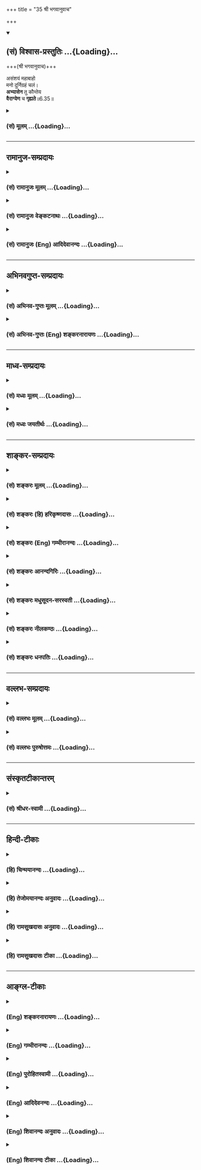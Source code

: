 +++
title = "35 श्री भगवानुवाच"

+++
<div class="js_include" newlevelforh1="2" title="(सं) विश्वास-प्रस्तुतिः" unfilled url="/mahAbhAratam/vyAsaH/shlokashaH/06-bhIShma-parva/03-bhagavad-gItA-parva/saMskRtam/vishvAsa-prastutiH/06_Atma-saMyama-yogaH_a/35_shrI_bhagavAnuvAc.md">
<details open><summary><h2>(सं) विश्वास-प्रस्तुतिः ...{Loading}...</h2></summary>

+++(श्री भगवानुवाच)+++

असंशयं महाबाहो  
मनो दुर्निग्रहं चलं।  
**अभ्यासेन** तु कौन्तेय  
**वैराग्येण** च **गृह्यते**॥6.35॥
</details>
</div>
<div class="js_include collapsed" newlevelforh1="3" title="(सं) मूलम्" unfilled url="/mahAbhAratam/vyAsaH/shlokashaH/06-bhIShma-parva/03-bhagavad-gItA-parva/saMskRtam/mUlam/06_Atma-saMyama-yogaH_a/35_shrI_bhagavAnuvAc.md">
<details><summary><h3>(सं) मूलम् ...{Loading}...</h3></summary>

श्री भगवानुवाच  
असंशयं महाबाहो मनो दुर्निग्रहं चलं।  
अभ्यासेन तु कौन्तेय वैराग्येण च गृह्यते।।6.35।।
</details>
</div>


_________________
## रामानुज-सम्प्रदायः
<div class="js_include collapsed" newlevelforh1="3" title="(सं) रामानुजः मूलम्" unfilled url="/mahAbhAratam/vyAsaH/shlokashaH/06-bhIShma-parva/03-bhagavad-gItA-parva/saMskRtam/rAmAnujaH/mUlam/06_Atma-saMyama-yogaH_a/35_shrI_bhagavAnuvAc.md">
<details><summary><h3>(सं) रामानुजः मूलम् ...{Loading}...</h3></summary>

।।6.35।। श्रीभगवानुवाच चलस्वभावतया **मनो दुर्निग्रहम् एव** इत्यत्र न
संशयः तथापि आत्मनो गुणाकरत्वाभ्यासजनिताभिमुख्येन आत्मव्यतिरिक्तेषु
विषयेषु अपि दोषाकरत्वदर्शनजनितैवतृष्ण्येन **च** कथञ्चिद् **गृह्यते।**

</details>
</div>
<div class="js_include collapsed" newlevelforh1="3" title="(सं) रामानुजः वेङ्कटनाथः" unfilled url="/mahAbhAratam/vyAsaH/shlokashaH/06-bhIShma-parva/03-bhagavad-gItA-parva/saMskRtam/rAmAnujaH/venkaTanAthaH/06_Atma-saMyama-yogaH_a/35_shrI_bhagavAnuvAc.md">
<details><summary><h3>(सं) रामानुजः वेङ्कटनाथः ...{Loading}...</h3></summary>

  
  
।।6.35।। अथार्जुनेन कण्ठोक्तमनुवदन् बुभुत्सितमुपायं श्लोकद्वयेनाह भगवान्।
तत्रदुर्निग्रहंचलम् इति
पदद्वयमर्जुनोक्तप्रतिज्ञाहेत्वनुवादरूपमाहचलस्वभावतयेति। असंशयं
इत्येतत्सत्यमितिवदर्धाङ्गीकारपरम्। तुशब्दाभिप्रेतं विशेषं
दर्शयतितथापीति। अनुकूलतयाऽभ्यासो हि तत्र प्रावण्यहेतुः
स्यादित्यभ्यासविशेषं तत्फलं च व्यनक्तिआत्मन इति।
नित्यत्वज्ञानत्वानन्दत्वाकर्मवश्यत्वामलत्वादयोऽत्र गुणाः।
कथञ्चिदित्यवधानार्थम्। एवं मनसो ग्रहणोपाय उक्तः ततश्चएतस्याहं न पश्यामि
6।33 इत्युक्तमर्थं विषयविशेषे व्यवस्थापयति असंयत इति श्लोकेन।
मनोनिग्रहप्रकरणत्वात् असंयतवश्यशब्दसमभिव्याहारसामर्थ्याच्चात्र आत्मशब्दो
मनोविषयः। महाबाहुशब्दसम्बुद्धिसूचितमाहमहतापि बलेनेति। उपायेन तु यच्छक्यं
न तच्छक्यं पराक्रमैः पं.तं. इति भावः। मे मतिः इत्यनेन निस्सन्देहत्वं
विवक्षितमित्याहदुष्प्राप एवेति। उपायतस्तु वश्यात्मनेति
व्याख्येयान्वयप्रदर्शनम्। तद्व्याख्यानंपूर्वेत्यादि। उक्तलक्षणं
कर्ममात्रं मनोनिग्रहोपायः अभ्यासवैराग्ये तु तस्यैवाङ्गतयोक्ते इति भावः
यतमानेन योगमभ्यस्यतेत्यर्थः।

</details>
</div>
<div class="js_include collapsed" newlevelforh1="3" title="(सं) रामानुजः (Eng) आदिदेवानन्दः" unfilled url="/mahAbhAratam/vyAsaH/shlokashaH/06-bhIShma-parva/03-bhagavad-gItA-parva/saMskRtam/rAmAnujaH/english/AdidevAnandaH/06_Atma-saMyama-yogaH_a/35_shrI_bhagavAnuvAc.md">
<details><summary><h3>(सं) रामानुजः (Eng) आदिदेवानन्दः ...{Loading}...</h3></summary>

6.35 The Lord said No doubt, the mind is hard to subdue on account of its fickle nature. However, it can be subdued with difficulty by cultivating favourable attitude in the direction of the self by repeated contemplation of Its being a mind of auspicious attributes (these being eternality, self-luminosity, bliss, freedom from Karma, purity etc.),
and by the absence of hankering produced by seeing the host of evil alities in objects other than the self hankered for.

</details>
</div>


_________________
## अभिनवगुप्त-सम्प्रदायः
<div class="js_include collapsed" newlevelforh1="3" title="(सं) अभिनव-गुप्तः मूलम्" unfilled url="/mahAbhAratam/vyAsaH/shlokashaH/06-bhIShma-parva/03-bhagavad-gItA-parva/saMskRtam/abhinava-guptaH/mUlam/06_Atma-saMyama-yogaH_a/35_shrI_bhagavAnuvAc.md">
<details><summary><h3>(सं) अभिनव-गुप्तः मूलम् ...{Loading}...</h3></summary>

।।6.35।। अत्र उत्तरम् असंशयमिति। वैराग्येण विषयोत्सुकता विनाश्यते।
अभ्यासेन मोक्षपक्षः क्रमात् क्रमं विषयीक्रियते इति द्वयोरुपादानम्। उक्तं
च तत्रभवता भाष्यकृता उभयाधीनश्चित्तवृत्तिनिरोधः इति।

</details>
</div>
<div class="js_include collapsed" newlevelforh1="3" title="(सं) अभिनव-गुप्तः (Eng) शङ्करनारायणः" unfilled url="/mahAbhAratam/vyAsaH/shlokashaH/06-bhIShma-parva/03-bhagavad-gItA-parva/saMskRtam/abhinava-guptaH/english/shankaranArAyaNaH/06_Atma-saMyama-yogaH_a/35_shrI_bhagavAnuvAc.md">
<details><summary><h3>(सं) अभिनव-गुप्तः (Eng) शङ्करनारायणः ...{Loading}...</h3></summary>

6.35 Asamsayam etc. Through an attitude of desirelessness, the craving
for sense objects is destroyed. Through practice, stage after stage, the
side of emancipation is occupied \[by the mind\]. Hence both are
included. Regarding this, it has been said by the revered author of the
Bhasya as : The restraint of mental modifications depends on both \[the
attitude of desirelessness and practice\]. Hence is this solemn
declaration :

</details>
</div>


_________________
## माध्व-सम्प्रदायः
<div class="js_include collapsed" newlevelforh1="3" title="(सं) मध्वः मूलम्" unfilled url="/mahAbhAratam/vyAsaH/shlokashaH/06-bhIShma-parva/03-bhagavad-gItA-parva/saMskRtam/madhvaH/mUlam/06_Atma-saMyama-yogaH_a/35_shrI_bhagavAnuvAc.md">
<details><summary><h3>(सं) मध्वः मूलम् ...{Loading}...</h3></summary>

।।6.35।। Sri Madhvacharya did not comment on this sloka.

</details>
</div>
<div class="js_include collapsed" newlevelforh1="3" title="(सं) मध्वः जयतीर्थः" unfilled url="/mahAbhAratam/vyAsaH/shlokashaH/06-bhIShma-parva/03-bhagavad-gItA-parva/saMskRtam/madhvaH/jayatIrthaH/06_Atma-saMyama-yogaH_a/35_shrI_bhagavAnuvAc.md">
<details><summary><h3>(सं) मध्वः जयतीर्थः ...{Loading}...</h3></summary>

।।6.35 6.36।। संयतेति श्लोको व्यर्थ इव प्रतीयते तन्निवर्त्यामाशङ्कां
सूचयन् तात्पर्यमाह **न चे**ति। यथा मत्तमातङ्गः स्वयमेव श्रान्तः शान्तो
भवति तथा विषयैस्तुष्टं मनः कदाचित्स्वयमेव नियतं भवति किमभ्यासादिना
इत्येतन्नैवेत्यर्थः। कुतः इत्यत आह **शुभे**ति। सदेति पूर्वेण सम्बन्धः।
अनेनात्र शुभेच्छादिकमप्युलक्षितमिति सूचितम्। मुक्तिबीजत्वान्मनोनियमनस्य
मुक्तिरित्युक्तम्।

</details>
</div>


_________________
## शाङ्कर-सम्प्रदायः
<div class="js_include collapsed" newlevelforh1="3" title="(सं) शङ्करः मूलम्" unfilled url="/mahAbhAratam/vyAsaH/shlokashaH/06-bhIShma-parva/03-bhagavad-gItA-parva/saMskRtam/shankaraH/mUlam/06_Atma-saMyama-yogaH_a/35_shrI_bhagavAnuvAc.md">
<details><summary><h3>(सं) शङ्करः मूलम् ...{Loading}...</h3></summary>

।।6.35।। **असंशयं** नास्ति संशयः **मनो दुर्निग्रहं चलम्** इत्यत्र हे
**महाबाहो।** किंतु **अभ्यासेन तु** अभ्यासो नाम चित्तभूमौ कस्यांचित्
समानप्रत्ययावृत्तिः चित्तस्य। वैराग्येण वैराग्यं नाम
दृष्टादृष्टेष्टभोगेषु दोषदर्शनाभ्यासात् वैतृष्ण्यम्। तेन **च वैराग्येण
गृह्यते** विक्षेपरूपः प्रचारः चित्तस्य। एवं तत् मनः गृह्यते निगृह्यते
निरुध्यते इत्यर्थः।। यः पुनः असंयतात्मा तेन

</details>
</div>
<div class="js_include collapsed" newlevelforh1="3" title="(सं) शङ्करः (हि) हरिकृष्णदासः" unfilled url="/mahAbhAratam/vyAsaH/shlokashaH/06-bhIShma-parva/03-bhagavad-gItA-parva/saMskRtam/shankaraH/hindI/harikRShNadAsaH/06_Atma-saMyama-yogaH_a/35_shrI_bhagavAnuvAc.md">
<details><summary><h3>(सं) शङ्करः (हि) हरिकृष्णदासः ...{Loading}...</h3></summary>

।।6.35।। श्रीभगवान् बोले कि जैसे तू कहता है यह ठीक ऐसा ही है हे महाबाहो
मन चञ्चल और कठिनतासे वशमें होनेवाला है इसमें ( कोई ) संदेह नहीं। किंतु
अभ्याससे अर्थात् किसी चित्तभूमिमें एक समान वृत्तिकी बारंबार आवृत्ति
करनेसे और दृष्ट तथा अदृष्ट प्रिय भोगोंमें बारंबार दोषदर्शनके
अभ्यासद्वारा उत्पन्न हुए अनिच्छारूप वैराग्यसे चित्तके विक्षेपरूप प्रचार
( चञ्चलता ) को रोका जा सकता है। अर्थात् इस प्रकार उस मनका निग्रह निरोध
किया जा सकता है।

</details>
</div>
<div class="js_include collapsed" newlevelforh1="3" title="(सं) शङ्करः (Eng) गम्भीरानन्दः" unfilled url="/mahAbhAratam/vyAsaH/shlokashaH/06-bhIShma-parva/03-bhagavad-gItA-parva/saMskRtam/shankaraH/english/gambhIrAnandaH/06_Atma-saMyama-yogaH_a/35_shrI_bhagavAnuvAc.md">
<details><summary><h3>(सं) शङ्करः (Eng) गम्भीरानन्दः ...{Loading}...</h3></summary>

6.35 Mahabaho, O mighty-armed one; asamsayam, undoubtedly-there is no
doubt with regard to this; that the manah, mind; is durnigraham,
untractable; and calm, restless. Tu, but; it-the modifications of the
mind in the form of distractions-grhyate, is brought under control;
abhyasena, through practice- abhyasa means repetition of some idea or
thought of the mind one some mental plane \['Some mental plane' suggests
some object of concentration.\]-; and vairagyena, through
detachment-vairagya means absence of hankering for enjoyment of
desirable things, seen or unseen, as a result of the practice of
discerning their defect. That mind is thus brought undr control,
restrained, i.e. completely subdued. By him, however, who has not
controlled his mind-

</details>
</div>
<div class="js_include collapsed" newlevelforh1="3" title="(सं) शङ्करः आनन्दगिरिः" unfilled url="/mahAbhAratam/vyAsaH/shlokashaH/06-bhIShma-parva/03-bhagavad-gItA-parva/saMskRtam/shankaraH/AnandagiriH/06_Atma-saMyama-yogaH_a/35_shrI_bhagavAnuvAc.md">
<details><summary><h3>(सं) शङ्करः आनन्दगिरिः ...{Loading}...</h3></summary>

।।6.35।। प्रश्नमङ्गीकृत्य प्रतिवचनमुत्थापयति **श्रीभगवानिति।** कुत्र
संशयराहित्यं तत्राह **मन इति।** कथं तर्हि मनोनिरोधो भवति तत्राह **किं
त्विति।** अभ्यासस्वरूपं सामान्येन निदर्शयति **अभ्यासो नामेति।**
कस्यांचिच्चित्तभूमावित्यविशेषितो ध्येयो विषयो निर्दिश्यते
समानप्रत्ययावृत्तिर्विजातीयप्रत्ययान्तरितेति शेषः। चित्तस्येति षष्ठी
प्रत्ययस्य तद्विकारत्वद्योतनार्था। वैराग्यस्वरूपं निरूपयति
**वैराग्यमिति।** तेषु वैतृष्ण्यं वैराग्यं नामेति संबन्धः। तत्र हेतुं
सूचयति **दोषेति।** विषयेषु तृष्णाविषयेषु दोषदर्शनमभ्यस्यते तेन
वैतृष्ण्यं जायते। निगृह्यमाणं निर्दिशति **विक्षेपेति।** तस्मिन्गृहीते
निरुद्धे मनोनिरोधेऽस्य किं स्यादित्यपेक्षायामाह **एवमिति।**
अभ्यासहेतुकवैराग्यद्वारा चित्तप्रचारनिरोधे निरुद्धवृत्तिकं मनो
विषयविमुखमन्तर्निष्ठं भवतीत्यर्थः।

</details>
</div>
<div class="js_include collapsed" newlevelforh1="3" title="(सं) शङ्करः मधुसूदन-सरस्वती" unfilled url="/mahAbhAratam/vyAsaH/shlokashaH/06-bhIShma-parva/03-bhagavad-gItA-parva/saMskRtam/shankaraH/madhusUdana-sarasvatI/06_Atma-saMyama-yogaH_a/35_shrI_bhagavAnuvAc.md">
<details><summary><h3>(सं) शङ्करः मधुसूदन-सरस्वती ...{Loading}...</h3></summary>

।।6.35।। तमिममाक्षेपं परिहरन् श्रीभगवानुवाच सम्यग्विदितं ते चित्तचेष्टितं
मनो निग्रहीतुं शक्ष्यसीति संतोषेण संबोधयति। हे महाबाहो महान्तौ
साक्षान्महादेवेनापि सह कृतप्रहरणौ बाहू यस्येति निरतिशयमुत्कर्षं सूचयति।
प्रारब्धकर्मप्राबल्यादसंयतात्मना दुर्निग्रहं दुःखेनापि निग्रहीतुमशक्यम्।
प्रमाथि बलवद्दृढमिति विशेषणत्रयं पिण्डीकृत्यैतदुक्तम्। चलं स्वाभावचञ्चलं
मन इत्यसंशयं नास्त्येव संशयोऽत्र। सत्यमेवैतद्ब्रवीषीत्यर्थः। एवं सत्यपि
संयतात्मना समाधिमात्रोपायेन योगिनाऽभ्यासेन वैराग्येण च गृह्यते निगृह्यते
सर्ववृत्तिशून्यं क्रियते तन्मन इत्यर्थः। अनिग्रहीतुरसंयतात्मनः
सकाशात्संयतात्मनो निग्रहीतुर्विशेषद्योतनाय तुशब्दः।
मनोनिग्रहेऽभ्यासवैराग्ययोः समुच्चयबोधनाय चशब्दः। हे कौन्तेयेति
पितृष्वसृपुत्रस्त्वमवश्यं मया सुखी कर्तव्य इति
स्नेहसंबन्धसूचनेनाश्वासयति। अत्र प्रथमार्धेन चित्तस्य हठनिग्रहो न
संभवतीति द्वितीयार्धेन तु क्रमनिग्रहः संभवतीत्युक्तम्। द्विविधो हि मनसो
निग्रहः हठेन क्रमेण च। तत्र चक्षुःश्रोत्रादीनि ज्ञानेन्द्रियाणि
वाक्पाण्यादीनि कर्मेन्द्रियाणि च तद्गोलिकमात्रोपरोधेन हठान्निगृह्यन्ते।
तद्दृष्टान्तेन मनोऽपि हठेन निग्रहीष्यामीति मूढस्य भ्रान्तिर्भवति। नच तथा
निग्रहीतुं शक्यते तद्गोलकस्य हृदयकमलस्य निरोद्धुमशक्यत्वात्। अतएव च
क्रमनिग्रह एव युक्तः। तदेतद्भगवान्वसिष्ठ आहउपविश्योपविश्यैव चित्तज्ञेन
मुहुर्मुहुः। न शक्यते मनो जेतुं विना युक्तिमनिन्दिताम्।। अङ्कुशेन विना
मत्तो यथा दुष्टमतङ्गजः। अध्यात्मविद्याधिगमः साधुसङ्गम एव
च।। वासनासंपरित्यागः प्राणस्पन्दनिरोधनम्। एतास्ता युक्तयः पुष्टाः सन्ति
चित्तजये किल।। सतीषु युक्तिष्वेताषु हठान्नियमयन्ति ये। चेतस्ते
दीपमुत्सृज्य विनिघ्नन्ति तमोऽञ्जनैः इति। क्रमनिग्रहे चाध्यात्मविद्याधिगम
एक उपायः। सा हि दृश्यस्य मिथ्यात्वं दृग्वस्तुनश्च
परमार्थसत्यपरमानन्दस्वप्रकाशत्वं बोधयति। तथाच सत्येतन्मनः स्वगोचरेषु
दृश्येषु मिथ्यात्वेन प्रयोजनाभावं प्रयोजनवति च परमार्थसत्यपरमानन्दरूपे
दृग्वस्तुनि स्वप्रकाशत्वेन स्वागोचरत्वं बुद्ध्वा
निरिन्धनाग्निवत्स्वयमेवोपशाम्यति। यस्तु बोधितमपि तत्त्वं न सम्यग्बुध्यते
यो वा विस्मरति तयोः साधुसङ्गम एवोपायः। साधवो हि पुनःपुनर्बोधयन्ति
स्मारयन्ति च। यस्तु विद्यामदादिदुर्वासनया पीड्यमानो न
साधूननुवर्तितुमुत्सहते तस्य पूर्वोक्तविवेकेन वासनापरित्याग एवोपायः।
यस्तु वासनानामतिप्राबल्यात्तास्त्यक्तुं न शक्नोति तस्य प्राणस्पन्दनिरोध
एवोपायः। प्राणस्पन्दवासनयोश्चित्तप्रेरकत्वात्तयोर्निरोधे
चित्तशान्तिरुपपद्यते। तदेतदाह स एवद्वे बीजे चित्तवृक्षस्य
प्राणस्पन्दनवासने। एकस्मिंश्च तयोः क्षीणे क्षिप्रं द्वे अपि
नश्यतः।। प्राणायामदृढाभ्यासैर्युक्त्या च गुरुदत्तया। आसनाशनयोगेन
प्राणस्पन्दो निरुध्यते।। असङ्गव्यवहारित्वाद्भवभावनवर्जनात्।
शरीरनाशदर्शित्वाद्वासना न प्रवर्तते।। वासनासंपरिहत्यागाच्चित्तं
गच्छत्यचित्तताम्। प्राणस्पन्दनिरोधा़च्च यथेच्छसि तथा कुरु।। एतावन्मात्रकं
मन्ये रूपं चित्तस्य राघव। यद्भावनं वस्तुनोऽन्तर्वस्तुत्वेन रसेन च।। यदा न
भाव्यते किंचिद्धेयोपादेयरूपि यत्। स्थीयते सकलं त्यक्त्वा तदा चित्तं न
जायते।। अवासनत्वात्सततं यदा न मनुते मनः। अमनस्ता तदोदेति परमात्मपदप्रदा।।
इति। अत्र द्वावेवोपायौ पर्यवसितौ प्राणस्पन्दनिरोधार्थमभ्यासः
वासनापरित्यागार्थं च वैराग्यमिति। साधुसंगमाध्यात्मविद्याधिगमौ
त्वभ्यासवैराग्योपपादकतयाऽन्यथासिद्धौ तयोरेवान्तरर्भावः। अतएव
भगवताऽभ्यासेन वैराग्येण चेति द्वयमेवोक्तम्। अतएव
भगवान्पतञ्जलिरसूत्रयत्अभ्यासवैराग्याभ्यां तन्निरोधः इति। तासां
प्रागुक्तानां प्रमाणविपर्ययविकल्पनिद्रास्मृतिरूपेण
पञ्चविधानामनन्तानामासुरत्वेन क्लिष्टानां दैवत्वेनाक्लिष्टानामपि
वृत्तीनां सर्वासामपि निरोधो निरिन्धनाग्निवदुपशमाख्यः परिणामोऽभ्यासेन
वैराग्येण च समुच्चितेन भवति। तदुक्तं योगभाष्येचित्तनदी नामोभयतोवाहिनी
वहति कल्याणाय वहति पापाय च। तत्र या कैवल्यप्राग्भारा विवेकनिम्ना सा
कल्याणवहा। या त्वविवेकनिम्ना संसारप्राग्भारा सा पापवहा। तत्र वैराग्येण
विषयस्रोतः खिलीक्रियते। विवेकदर्शनाभ्यासेन च कल्याणस्रोत उद्धाठ्यते
इत्युभयाधीनश्चित्तवृत्तिनिरोधः इति। प्राग्भारे निम्नपदेतदा विवेकनिम्नं
कैवल्यप्राग्भारं चित्तमित्यत्र व्याख्यायते। तथा तीव्रवेगोपेतं नदीप्रवाहं
सेतुबन्धनेन निर्वाय कुल्याप्रणयनेन क्षेत्राभिमुखं
तिर्यक्प्रवाहान्तरमुत्पाद्यते तथा वैराग्येण चित्तनद्या विषयप्रवाहं
निवार्यं समाध्यभ्यासेन प्रशान्तवाहिता संपाद्यत इति द्वारभेदात्समुच्चय
एव। एकद्वारत्वे हि व्रीहियववद्विकल्पः स्यादिति। मन्त्रजपदेवताध्यानादीनां
क्रियारूपाणामावृत्तिलक्षणोऽभ्यासः संभवति। सर्वव्यापारोपरमस्य तु समाधेः
को नामाभ्यास इति शङ्कां निवारयितुमभ्यासंसूत्रयतिस्मतत्र स्थितौ
यत्नोऽभ्यासः इति। तत्र स्वरूपावस्थिते द्रष्टरि शुद्धे चिदात्मनि
चित्तस्यावृत्तिकस्य प्रशान्तवाहितारूपा निश्चलतास्थितिस्तदर्थं यत्नो मनस
उत्साहः स्वभावचाञ्चल्याद्बहिः प्रवाहशीलं चित्तं सर्वथा
निरोत्स्यामीत्येवंविधः। स आवर्त्यमानोऽभ्यास उच्यते। सतु
दीर्घकालनैरन्तर्यसत्कारासेवितो दृढभूमिः अनिर्वेदेन दीर्घकालासेवितो
विच्छेदाभावेन निरन्तरासेवितः सत्कारेण श्रद्धातिशयेन च सेवितः। सोऽभ्यासो
दृढभूमिर्विषयसूखवासनया चालयितुमशक्यो भवति। अदीर्घकालत्वे दीर्घकालत्वेपि
विच्छिद्य विच्छिद्य सेवने श्रद्धातिशयाभावे च
लयविक्षेपकषायसुखास्वादानामपरिहारे
व्युत्थानसंस्कारप्राबल्याददृढभूमिरभ्यासः फलाय न स्यादिति त्रयमुपात्तम्।
वैराग्यं तु द्विविधं अपरं परं च।
यतमानसंज्ञाव्यतिरेकसंज्ञैकेन्द्रियसंज्ञावशीकारसंज्ञाभेदैरपरं चतुर्धा।
तत्र पूर्वभूमिजयेनोत्तरभूमिसंपादनविवक्षया
चतुर्थमेवासूत्रयत्दृष्टानुश्रविकविषयवितृष्णस्य वशीकारसंज्ञावैराग्यम्
इति। स्त्रियोऽन्नपानमैश्वर्यमित्यादयो दृष्टा विषयाः। स्वर्गो विदेहता
प्रकृतिलय इत्यादयो वैदिकत्वेनानुश्रविका विषयास्तेषूभयविधेष्वपि सत्यामेव
तृष्णायां विवेकतारतम्येन यतमानादित्रयं भवति। अत्र जगति किं सारं
किमसारमिति गुरुशास्त्राभ्यां ज्ञास्यामीत्युद्योगो यतमानम्। स्वचित्ते
पूर्वविद्यमानदोषाणां मध्येऽभ्यस्यमानविवेकेनैते पक्वाः एतेऽवशिष्टा इति
चिकित्सकवद्विवेचनं व्यतिरेकः।
दृष्टानुश्रविकविषयप्रवृत्तेर्दुःखात्मत्वबोधेन
बहिरिन्द्रियप्रवृत्तिमजनयन्त्या अपि तृष्णाया औत्सुक्यमात्रेण
मनस्यवस्थानमेकेन्द्रियम्। मनस्यपि तृष्णाशून्यत्वेन सर्वथा वैतृष्ण्यं
तृष्णाविरोधिनी चित्तवृत्तिर्ज्ञानप्रसादरूपा वशीकारसंज्ञा वैराग्यम्
संप्रज्ञातस्य समाधेरन्तरङगं साधनमसंप्रज्ञातस्य तु बहिरङ्गम्। तस्य
त्वन्तरङ्गसाधनं परमेव वैराग्यम्। तच्चासूत्रयत्तत्परं
पुरुषख्यातेर्गुणवैतृष्णयम् इति। संप्रज्ञातसमाधिपाटवेन
गुणत्रयात्मकात्प्रधानाद्विविक्तस्य पुरुषस्य ख्यातिः साक्षात्कार
उत्पद्यते। ततश्चाशेषगुणत्रयव्यवहारेषु वैतृष्ण्यं यद्भवति तत्परं श्रेष्ठं
फलभूतं वैराग्यम्। तत्परिपाकनिमित्ताच्च चित्तोपशमपरिपाकादविलम्बेन
कैवल्यमिति।

</details>
</div>
<div class="js_include collapsed" newlevelforh1="3" title="(सं) शङ्करः नीलकण्ठः" unfilled url="/mahAbhAratam/vyAsaH/shlokashaH/06-bhIShma-parva/03-bhagavad-gItA-parva/saMskRtam/shankaraH/nIlakaNThaH/06_Atma-saMyama-yogaH_a/35_shrI_bhagavAnuvAc.md">
<details><summary><h3>(सं) शङ्करः नीलकण्ठः ...{Loading}...</h3></summary>

।।6.35।। मनसो दुर्ग्रहत्वमभ्युपेत्य भगवानुवाच। यद्यप्येवं
तथाप्यभ्यासवैराग्याभ्यां समुच्चिताभ्यां दुर्निग्रहमपि मनो निगृह्यते।
तत्राभ्यासो नाम कस्यांचिच्चित्तभूमौ समानप्रत्ययावृत्तिः। वैराग्यं तु
दृष्टादृष्टेष्टभोगेषु ससाधनेषु दोषदर्शनेन वैतृष्ण्यम्। तत्र यथा कैदारिकः
केदारेषु कुल्याजलं संचारयन्नेकस्य द्वारं पिधायारपरस्योद्धाटयति
तद्वद्वैराग्येण विषयस्रोतः खिलीक्रियते अभ्यासेन कल्याणस्रोत उद्घाट्यत
इति द्वयोरप्यावश्यकत्वम्। तथा च सूत्रम् अभ्यासवैराग्याभ्यां तन्निरोधः
इति।

</details>
</div>
<div class="js_include collapsed" newlevelforh1="3" title="(सं) शङ्करः धनपतिः" unfilled url="/mahAbhAratam/vyAsaH/shlokashaH/06-bhIShma-parva/03-bhagavad-gItA-parva/saMskRtam/shankaraH/dhanapatiH/06_Atma-saMyama-yogaH_a/35_shrI_bhagavAnuvAc.md">
<details><summary><h3>(सं) शङ्करः धनपतिः ...{Loading}...</h3></summary>

।।6.35।। प्रश्नमभिनन्दन् श्रीभगवानुवाच। असंशयं मनश्चलं दुर्निग्रहं
चेत्यस्मिन्नर्थे संशयो नास्ति। यद्यपि दुर्निग्रहं तथापि तु अभ्यासेन
चित्तभूमौ कस्यांचिद्विजातीयप्रत्ययानन्तरितसमानप्रत्ययावृत्तिलक्षणेन
वैराग्यं नाम दष्टादृष्टेषु भोगेषु दोषदर्शनाभ्यासा द्वैतृष्ण्यं तेन च
गृह्यते। विक्षिप्तत्वादिकं त्यक्त्वा निरुध्यत इत्यर्थः। पूर्वोर्धे
महाबाहो इति संबोधयन्महाबाहुनातिबलेन जितनिवातकवचादिना त्वयापि
यद्येवमुच्यते तर्हि मनसो दुर्निग्रहत्वे संशयो नास्तीति सूचयति।
बाह्वदिबलसाध्यो मनसो निग्रहो न भवति किंत्वभ्यासवैराग्यसाध्यः।
यथातिप्रबलै राजभिः स्वग्रहे वासयितुं दुर्घटो दुर्वासा अपि तव मात्राऽबलया
कुन्त्या विषयेषुवैराग्येण तत्सेवनपरत्वं परित्यज्य तच्छुश्रुषाभ्यासेन च
स्वग्रहे निवासितः प्रसादितश्च तथा त्वं तत्पुत्रो मदुक्तेनोपायेन
दुर्निग्रहमपि मनो निग्रहीतुं योग्योऽसीति सूचयन्नाह हे कौन्तेयेति।

</details>
</div>


_________________
## वल्लभ-सम्प्रदायः
<div class="js_include collapsed" newlevelforh1="3" title="(सं) वल्लभः मूलम्" unfilled url="/mahAbhAratam/vyAsaH/shlokashaH/06-bhIShma-parva/03-bhagavad-gItA-parva/saMskRtam/vallabhaH/mUlam/06_Atma-saMyama-yogaH_a/35_shrI_bhagavAnuvAc.md">
<details><summary><h3>(सं) वल्लभः मूलम् ...{Loading}...</h3></summary>

।।6.35।। एवं तदुक्तमङ्गीकृत्य तन्निग्रहोपायं श्रीभगवानुवाच असंशयमिति।
तथाप्यभ्यासवैराग्याभ्यां निग्रहो भवति।

</details>
</div>
<div class="js_include collapsed" newlevelforh1="3" title="(सं) वल्लभः पुरुषोत्तमः" unfilled url="/mahAbhAratam/vyAsaH/shlokashaH/06-bhIShma-parva/03-bhagavad-gItA-parva/saMskRtam/vallabhaH/puruShottamaH/06_Atma-saMyama-yogaH_a/35_shrI_bhagavAnuvAc.md">
<details><summary><h3>(सं) वल्लभः पुरुषोत्तमः ...{Loading}...</h3></summary>

  
  
।।6.35।। एवमर्जुनोक्तचञ्चलत्वादिकमङ्गीकृत्य तन्निग्रहसाधनमाह भगवान्
श्रीभगवानुवाच असंशयमिति। हे महाबाहो क्रियाशक्तिसमर्थ मनो दुर्निग्रहं
चञ्चलं यद्वदसि तदसंशयं निस्सन्दिग्धं तादृशमेवास्तु। तु पुनस्तथापि
कौन्तेय मदुक्तिविश्वसनैकयोग्य भक्तपुत्र अभ्यासेनयतो यतो निश्चलति 26 इति
पूर्वोक्तप्रकारेणाऽन्यत्र हीनत्वज्ञानपूर्वकमप्युत्तमज्ञानेन
चाञ्चल्यानुसरणप्रकारेण गृह्यते। च पुनः। तथा ज्ञानेन
मत्सम्बन्धातिरिक्तेषु वैराग्येण गृह्यते वशीक्रियत इत्यर्थः।  
  

</details>
</div>


_________________
## संस्कृतटीकान्तरम्
<div class="js_include collapsed" newlevelforh1="3" title="(सं) श्रीधर-स्वामी" unfilled url="/mahAbhAratam/vyAsaH/shlokashaH/06-bhIShma-parva/03-bhagavad-gItA-parva/saMskRtam/shrIdhara-svAmI/06_Atma-saMyama-yogaH_a/35_shrI_bhagavAnuvAc.md">
<details><summary><h3>(सं) श्रीधर-स्वामी ...{Loading}...</h3></summary>

।।6.35।। तदुक्तं चञ्चलत्वादिकमङ्गीकृत्यैव मनोनिग्रहोपायं श्रीभगवानुवाच
**असंशयमिति।** चञ्चलत्वादिना मनो निरोद्धुमशक्यमिति यद्वदसि
एतन्निःसंशयमेव तथापि तु विषयाचिन्तनपूर्वकमभ्यासेन परमात्माकारप्रत्ययया
वृत्त्या विषयवैतृष्ण्येन च गृह्यते निगृह्यते। अभ्यासेन
लयप्रतिबन्धाद्वैराग्येण च विक्षेपप्रतिबन्धादुपरतवृत्तिकं
सत्परमात्माकारेण परिणतं तिष्ठतीत्यर्थः। तदुक्तं योगशास्त्रे मनसो
वृत्तिशून्यस्य ब्रह्माकारतया स्थितिः। या संप्रज्ञातनामासौ
समाधिरभिधीयते।। इति।

</details>
</div>


_________________
## हिन्दी-टीकाः
<div class="js_include collapsed" newlevelforh1="3" title="(हि) चिन्मयानन्दः" unfilled url="/mahAbhAratam/vyAsaH/shlokashaH/06-bhIShma-parva/03-bhagavad-gItA-parva/hindI/chinmayAnandaH/06_Atma-saMyama-yogaH_a/35_shrI_bhagavAnuvAc.md">
<details><summary><h3>(हि) चिन्मयानन्दः ...{Loading}...</h3></summary>

।।6.35।। भगवान् श्रीकृष्ण अर्जुन को पूर्णरूप से जानते थे वह एक वीर
योद्धा कर्मशील साहसी और यथार्थवादी पुरुष था। ऐसे असामान्य व्यक्तित्व का
पुरुष जब गुरु के उपदिष्ट तत्त्वज्ञान से सहमत होकर उसकी सत्यता या
व्यावहारिकता के विषय में सन्देह करता है तब गुरु में भी मन के सन्तुलन तथा
शिष्य की विद्रोही बुद्धि को समझने और समझाने की असाधारण क्षमता का होना
आवश्यक होता है। गीता में इस स्थान पर संक्षेप में स्थिति यह है कि भगवान्
के उपदेशानुसार मन के स्थिर होने पर आत्मानुभूति होती है जबकि अर्जुन का
कहना है कि चंचल मन स्थिर नहीं हो सकता अत आत्मानुभूति भी असंभव है। जब
अर्जुन के समान समर्थ व्यक्ति किसी विचार को अपने मन में दृढ़ कर लेता है
तो उसे समझाने का सर्वोत्तम उपाय है प्रारम्भ में उसके विचार को मान लेना।
विजय के लिए सन्धि दार्शनिक शास्त्रार्थ में सफलता का रहस्य है और विशेषकर
इस प्रकार पूर्वाग्रहों से पूर्ण स्थिति में जो अज्ञानी के लिए स्वाभाविक
होती है। इस प्रकार महान मनोवैज्ञानिक श्रीकृष्ण प्रश्न के उत्तर में
असंशयं कहकर प्रथम शब्द से ही अपने शक्तिशाली प्रतिस्पर्धी को निशस्त्र कर
देते हैं और फिर महाबाहो के सम्बोधन से उसके अभिमान को जाग्रत करते हैं।
भगवान् स्वीकार करते हैं कि मन का निग्रह करना कठिन है और इसलिए मन की
स्थायी शान्ति और समता सरलता से प्राप्त नहीं हो सकती। इस स्वीकारोक्ति से
अर्जुन प्रशंसित होता है। महाबाहो शब्द से उसे स्मरण कराते हैं कि वह एक
वीर योद्धा है। भगवान् के कथन में व्यंग का पुट स्पष्ट झलकता है दुष्कर और
असाध्य कार्य को सम्पन्न कर दिखाने में ही एक शक्तिशाली पुरुष की महानता
होती है न कि अपने ही आंगन के उपवन के कुछ फूल तोड़कर लाने में निसन्देह मन
एक शक्ति सम्पन्न शत्रु है परन्तु जितना बड़ा शत्रु होगा उस पर प्राप्त
विजय भी उतनी ही श्रेष्ठ होगी। दूसरी पंक्ति में भगवान् श्रीकृष्ण
सावधानीपूर्वक चुने हुए उपयुक्त शब्दों का प्रयोग करते हैं जिससे अर्जुन का
मन शान्त और स्थिर हो सके । हे कौन्तेय मन को वश में किया जा सकता है।
अभ्यास और वैराग्य के द्वारा प्रारम्भ में उसे वश में करके पूर्णतया
आत्मसंस्थ कर सकते हैं यह भगवान् की आश्वासनपूर्ण स्पष्टोक्ति है। बाह्य
विषयों में आसक्ति तथा कर्मफलों की हठीली आशा ये ही दो प्रमुख कारण मन में
विक्षेप उत्पन्न होने के हैं। इसके कारण मन का संयमन कठिन हो जाता है। यहाँ
वैराग्य शब्द से इनका ही त्याग सूचित किया गया है। श्री शंकराचार्य के
अनुसार अभ्यास का अर्थ है ध्येय विषयक चित्तवृत्ति की पुनरावृत्ति।
सामान्यत ध्यानाभ्यास में इच्छाओं के बारम्बार उठने से यह समान प्रत्यय
आवृत्ति खण्डित होती रहती है। परिणाम यह होता है कि पुनपुन मन ध्येय वस्तु
के अतिरिक्त अन्य विषयों में विचरण करने लगता है और मनुष्य का आन्तरिक
सन्तुलन एवं व्यक्तित्व भी छिन्न भिन्न हो जाता है। इस दृष्टि से अभ्यास
वैराग्य को दृढ़ करता है और वैराग्य अभ्यास को। दोनों के दृढ़ होने से
सफलता निश्चित हो जाती है। शास्त्रीय ग्रन्थों में प्रयुक्त शब्दों के क्रम
की ओर ध्यान देना चाहिए क्योंकि उनमें महत्व की उतरती सीढ़ी में शब्दों का
क्रम रखा जाता है । कभीकभी साधकों के मन में यह प्रश्न आता है कि क्या वह
मन में स्वाभाविक वैराग्य होने की प्रतीक्षा करें अथवा ध्यान का अभ्यास
प्रारम्भ कर दें। अधिकांश लोग व्यर्थ ही वैराग्य की प्रतीक्षा करते रहते
हैं। गीता में अभ्यास को प्राथमिकता देकर यह स्पष्ट किया गया है कि अभ्यास
के पूर्व वैराग्य की प्रतीक्षा करना उतना ही हास्यास्पद है जितना कि बिना
बीज बोये फसल की प्रतीक्षा करना। हमको जीवन का विश्लेषण और अनुभवों पर विचार
करते रहना चाहिए और इस प्रकार जानते रहना चाहिए कि हमने जीवन में क्या किया
और कितना पाया। यदि ज्ञात होता है कि लाभ से अधिक हानि हुई है तो स्वाभाविक
ही हम विचार करेगें कि किस प्रकार जीवन को सुनियोजित ढंग से व्यवस्थित किया
जा सकता है और अधिकसेअधिक आनन्द प्राप्त किया जा सकता है। इसी क्रम में फिर
शास्त्र का अध्ययन प्रारम्भ होगा जो हमें जीवनादर्श के आश्चर्य नैतिक
मूल्यों की शान्ति आत्मसंयम के आनन्द आत्मविकास के रोमान्च और अहंकार के
परिच्छिन्न जीवन के घुटन भरे दुखों का ज्ञान करायेगा। जिस क्षण हम अपनी जीवन
पद्धति के प्रति जागरूक हो जाते हैं उसी क्षण अभ्यास का आरम्भ समझना चाहिए।
इसके फलस्वरूप सहज स्वाभाविक रूप से जो अनासक्ति का भाव उत्पन्न होता है
वही वास्तविक और स्थायी वैराग्य है। अन्यथा वैराग्य तो मूढ़ तापसी जीवन का
मिथ्या प्रदर्शन मात्र है जो मनुष्य को संकुचित प्रवृत्ति का बना देता है
इतना ही नहीं उसकी बुद्धि को इस प्रकार विकृत कर देता है कि वह उन्माद तथा
अन्य पीड़ादायक मनोरोगों का शिकार बन जाता है। विवेक के अभ्यास से उत्पन्न
वैराग्य ही आत्मिक उन्नति का साधन है। बौद्धिक परिपक्वता एवं श्रेष्ठतर
लक्ष्य के ज्ञान से तथा वस्तु व्यक्ति परिस्थिति और जीवन की घटनाओं के सही
मूल्यांकन के द्वारा विषयों के प्रति हमारी आसक्ति स्वत छूट जानी चाहिए।
जीवन में सम्यक् अभ्यास और स्थायी वैराग्य के आ जाने पर अन्य विक्षेपों के
कारणों के अभाव में मन अपने वश में आ जाता है और तत्पश्चात् वह एक ही संसार
को जानता है और वह है सन्तुलन और समता का संसार। तब फिर आत्मसंयमरहित पुरुष
का क्या होगा

</details>
</div>
<div class="js_include collapsed" newlevelforh1="3" title="(हि) तेजोमयानन्दः अनुवादः" unfilled url="/mahAbhAratam/vyAsaH/shlokashaH/06-bhIShma-parva/03-bhagavad-gItA-parva/hindI/tejomayAnandaH/anuvAdaH/06_Atma-saMyama-yogaH_a/35_shrI_bhagavAnuvAc.md">
<details><summary><h3>(हि) तेजोमयानन्दः अनुवादः ...{Loading}...</h3></summary>

।।6.35।। श्रीभगवान् कहते हैं -- हे महबाहो ! नि:सन्देह मन चंचल और कठिनता
से वश में होने वाला है; परन्तु, हे कुन्तीपुत्र ! उसे अभ्यास और वैराग्य
के द्वारा वश में किया जा सकता है।।

</details>
</div>
<div class="js_include collapsed" newlevelforh1="3" title="(हि) रामसुखदासः अनुवादः" unfilled url="/mahAbhAratam/vyAsaH/shlokashaH/06-bhIShma-parva/03-bhagavad-gItA-parva/hindI/rAmasukhadAsaH/anuvAdaH/06_Atma-saMyama-yogaH_a/35_shrI_bhagavAnuvAc.md">
<details><summary><h3>(हि) रामसुखदासः अनुवादः ...{Loading}...</h3></summary>

।।6.35।। श्रीभगवान् बोले -- हे महाबाहो ! यह मन बड़ा चञ्चल है और इसका
निग्रह करना भी बड़ा कठिन है -- यह तुम्हारा कहना बिलकुल ठीक है। परन्तु हे
कुन्तीनन्दन ! अभ्यास और वैराग्यके द्वारा इसका निग्रह किया जाता है।

</details>
</div>
<div class="js_include collapsed" newlevelforh1="3" title="(हि) रामसुखदासः टीका" unfilled url="/mahAbhAratam/vyAsaH/shlokashaH/06-bhIShma-parva/03-bhagavad-gItA-parva/hindI/rAmasukhadAsaH/TIkA/06_Atma-saMyama-yogaH_a/35_shrI_bhagavAnuvAc.md">
<details><summary><h3>(हि) रामसुखदासः टीका ...{Loading}...</h3></summary>

।।6.35।।***व्याख्या--'*असंशयं महाबाहो मनो दुर्निग्रहं चलम्'--**यहाँ
**'महाबाहो'** सम्बोधनका तात्पर्य शूरवीरता बतानेमें है अर्थात् अभ्यास
करते हुए कभी उकताना नहीं चाहिये। अपनेमें धैर्यपूर्वक वैसी ही शूरवीरता
रखनी चाहिये। अर्जुनने पहले चञ्चलताके कारण मनका निग्रह करना बड़ा कठिन
बताया। उसी बातपर भगवान् कहते हैं कि तुम जो कहते हो, वह एकदम ठीक बात है,
निःसन्दिग्ध बात है; क्योंकि मन बड़ा चञ्चल है और इसका निग्रह करना भी बड़ा
कठिन है।  
  
**'अभ्यासेन तु कौन्तेय वैराग्येण च गृह्यते'** अर्जुनकी माता कुन्ती बहुत
विवेकवती तथा भोगोंसे विरक्त रहनेवाली थीं। कुन्तीने भगवान् श्रीकृष्णसे
विपत्तिका वरदान माँगा था **(टिप्पणी प₀ 370)**। ऐसा वरदान माँगनेवाला
इतिहासमें बहुत कम मिलता है। अतः यहाँ **'कौन्तेय'** सम्बोधन देकर भगवान्
अर्जुनको कुन्ती माताकी याद दिलाते हैं कि जैसे तुम्हारी माता कुन्ती बड़ी
विरक्त है, ऐसे ही तुम भी संसारसे विरक्त होकर परमात्मामें लगो अर्थात्
मनको संसारसे हटाकर परमात्मामें लगाओ। मनको बार-बार ध्येयमें लगानेका नाम
'अभ्यास' है। इस अभ्यासकी सिद्धि समय लगानेसे होती है। समय भी निरन्तर
लगाया जाय, रोजाना लगाया जाय। कभी अभ्यास किया, कभी नहीं किया--ऐसा नहीं
हो। तात्पर्य है कि अभ्यास निरन्तर होना चाहिये और अपने ध्येयमें महत्त्व
तथा आदर-बुद्धि होनी चाहिये। इस तरह अभ्यास करनेसे अभ्यास दृढ़ हो जाता
है।  
  
अभ्यासके दो भेद हैं--(1) अपना जो लक्ष्य, ध्येय है, उसमें मनोवृत्तिको
लगाये और दूसरी वृत्ति आ जाय अर्थात् दूसरा कुछ भी चिन्तन आ जाय, उसकी
अपेक्षा कर दे, उससे उदासीन हो जाय।  
  
(2) जहाँ-जहाँ मन चला जाय, वहाँ-वहाँ ही अपने लक्ष्यको, इष्टको
देखे। उपर्युक्त दो साधनोंके सिवाय मन लगानेके कई उपाय हैं; जैसे--

</details>
</div>


_________________
## आङ्ग्ल-टीकाः
<div class="js_include collapsed" newlevelforh1="3" title="(Eng) शङ्करनारायणः" unfilled url="/mahAbhAratam/vyAsaH/shlokashaH/06-bhIShma-parva/03-bhagavad-gItA-parva/english/shankaranArAyaNaH/06_Atma-saMyama-yogaH_a/35_shrI_bhagavAnuvAc.md">
<details><summary><h3>(Eng) शङ्करनारायणः ...{Loading}...</h3></summary>

6.35. The Bhagavat said O mighty-armed ! No doubt, the mind is unsteady and is hard to control. But it is controlled by practice and through an attitude of desirelessness, O son of Kunti !

</details>
</div>
<div class="js_include collapsed" newlevelforh1="3" title="(Eng) गम्भीरानन्दः" unfilled url="/mahAbhAratam/vyAsaH/shlokashaH/06-bhIShma-parva/03-bhagavad-gItA-parva/english/gambhIrAnandaH/06_Atma-saMyama-yogaH_a/35_shrI_bhagavAnuvAc.md">
<details><summary><h3>(Eng) गम्भीरानन्दः ...{Loading}...</h3></summary>

6.35 The Blessed Lord said O mighty-armed one, undoubtedly the mind is untractable and restless. But, O son of Kunti, it is brought under control through practice and detachment.

</details>
</div>
<div class="js_include collapsed" newlevelforh1="3" title="(Eng) पुरोहितस्वामी" unfilled url="/mahAbhAratam/vyAsaH/shlokashaH/06-bhIShma-parva/03-bhagavad-gItA-parva/english/purohitasvAmI/06_Atma-saMyama-yogaH_a/35_shrI_bhagavAnuvAc.md">
<details><summary><h3>(Eng) पुरोहितस्वामी ...{Loading}...</h3></summary>

6.35 Lord Shri Krishna replied: Doubtless, O Mighty One, the mind is fickle and exceedingly difficult to restrain, but, O Son of Kunti, with practice and renunciation it can be done.

</details>
</div>
<div class="js_include collapsed" newlevelforh1="3" title="(Eng) आदिदेवनन्दः" unfilled url="/mahAbhAratam/vyAsaH/shlokashaH/06-bhIShma-parva/03-bhagavad-gItA-parva/english/AdidevanandaH/06_Atma-saMyama-yogaH_a/35_shrI_bhagavAnuvAc.md">
<details><summary><h3>(Eng) आदिदेवनन्दः ...{Loading}...</h3></summary>

6.35 The Lord said The mind is hard to subdue and fickle, no doubt, O mighty-armed one, but , O son of Kunti, by practice and by the exercise of dispassion it can be brought under control.

</details>
</div>
<div class="js_include collapsed" newlevelforh1="3" title="(Eng) शिवानन्दः अनुवादः" unfilled url="/mahAbhAratam/vyAsaH/shlokashaH/06-bhIShma-parva/03-bhagavad-gItA-parva/english/shivAnandaH/anuvAdaH/06_Atma-saMyama-yogaH_a/35_shrI_bhagavAnuvAc.md">
<details><summary><h3>(Eng) शिवानन्दः अनुवादः ...{Loading}...</h3></summary>

6.35 The Blessed Lord said Undoubtedly, O mighty-armed Arjuna, the mind is difficult to control and restless; but by practice and by dispassion it may be restrained.

</details>
</div>
<div class="js_include collapsed" newlevelforh1="3" title="(Eng) शिवानन्दः टीका" unfilled url="/mahAbhAratam/vyAsaH/shlokashaH/06-bhIShma-parva/03-bhagavad-gItA-parva/english/shivAnandaH/TIkA/06_Atma-saMyama-yogaH_a/35_shrI_bhagavAnuvAc.md">
<details><summary><h3>(Eng) शिवानन्दः टीका ...{Loading}...</h3></summary>

6.35 असंशयम् undoubtedly; महाबाहो O mightyarmed; मनः the mind;
दुर्निग्रहम् difficult to control; चलम् restless; अभ्यासेन by practice;
तु but; कौन्तेय O Kaunteya; वैराग्येण by dispassion; च and; गृह्यते is restrained. Commentary The constant or repeated effort to keep the wandering mind steady by constant meditation on the Lakshya (centre;
ideal; goal or object of meditation) is Abhyasa or practice. The same idea or thought of the Self or God is constantly repeated. This constant repetition destroys Vikshepa or the vacillation of the mind and desires;
and makes it steady and onepointed.Vairagya is dispassion or indifference to senseobjects in this world or in the other; here or hereafter; seen or unseen; heard or unheard; achieved through constantly looking into the evil in them (DoshaDrishti). You will have to train the mind by constant reflection on the immortal; allblissful Self. You must make the mind realise the transitory nature of the wordly enjoyments.
You must suggest to the mind to look for its enjoyment not in the perishable and changing external objects but in the immortal; changeless Self within. Gradually the mind will be withdrawn from the external objects.

</details>
</div>
